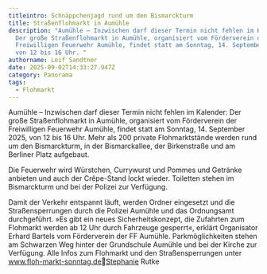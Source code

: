 ```yaml
---
titleintro: Schnäppchenjagd rund um den Bismarckturm
title: Straßenflohmarkt in Aumühle
description: "Aumühle – Inzwischen darf dieser Termin nicht fehlen im Kalender:
  Der große Straßenflohmarkt in Aumühle, organisiert vom Förderverein der
  Freiwilligen Feuerwehr Aumühle, findet statt am Sonntag, 14. September 2025,
  von 12 bis 16 Uhr. "
authorname: Leif Sandtner
date: 2025-09-02T14:33:27.947Z
category: Panorama
tags:
  - Flohmarkt
---
```

Aumühle – Inzwischen darf dieser Termin nicht fehlen im Kalender: Der große Straßenflohmarkt in Aumühle, organisiert vom Förderverein der Freiwilligen Feuerwehr Aumühle, findet statt am Sonntag, 14. September 2025, von 12 bis 16 Uhr. Mehr als 200 private Flohmarktstände werden rund um den Bismarckturm, in der Bismarckallee, der Birkenstraße und am Berliner Platz aufgebaut.

Die Feuerwehr wird Würstchen, Currywurst und Pommes und Getränke anbieten und auch der Crêpe-Stand lockt wieder. Toiletten stehen im Bismarckturm und bei der Polizei zur Verfügung. 

Damit der Verkehr entspannt läuft, werden Ordner eingesetzt und die Straßensperrungen durch die Polizei Aumühle und das Ordnungsamt durchgeführt.  »Es gibt ein neues Sicherheitskonzept, die Zufahrten zum Flohmarkt werden ab 12 Uhr durch Fahrzeuge gesperrt«, erklärt Organisator Erhard Bartels vom Förderverein der FF Aumühle. Parkmöglichkeiten stehen am Schwarzen Weg hinter der Grundschule Aumühle und bei der Kirche zur Verfügung. Alle Infos zum Flohmarkt und den Straßensperrungen unter www.floh-markt-sonntag.deStephanie Rutke